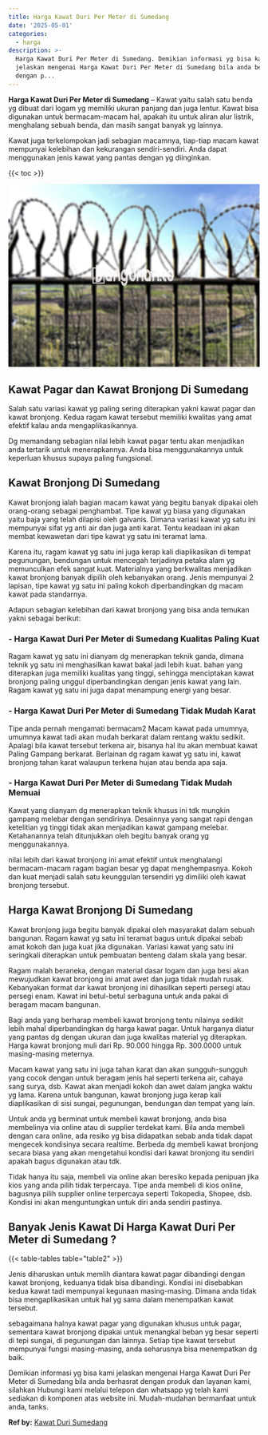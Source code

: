 ```yaml
---
title: Harga Kawat Duri Per Meter di Sumedang
date: '2025-05-01'
categories:
  - harga
description: >-
  Harga Kawat Duri Per Meter di Sumedang. Demikian informasi yg bisa kami
  jelaskan mengenai Harga Kawat Duri Per Meter di Sumedang bila anda berhasrat
  dengan p...
---
```


**Harga Kawat Duri Per Meter di Sumedang** – Kawat yaitu salah satu benda yg dibuat dari logam yg memiliki ukuran panjang dan juga lentur. Kawat bisa digunakan untuk bermacam-macam hal, apakah itu untuk aliran alur listrik, menghalang sebuah benda, dan masih sangat banyak yg lainnya.

Kawat juga terkelompokan jadi sebagian macamnya, tiap-tiap macam kawat mempunyai kelebihan dan kekurangan sendiri-sendiri. Anda dapat menggunakan jenis kawat yang pantas dengan yg diinginkan.

{{< toc >}}

![Harga Kawat Duri Per Meter di Sumedang](/images/jual-kawat-murah41.png)

## Kawat Pagar dan Kawat Bronjong Di Sumedang

Salah satu variasi kawat yg paling sering diterapkan yakni kawat pagar dan kawat bronjong. Kedua ragam kawat tersebut memiliki kwalitas yang amat efektif kalau anda mengaplikasikannya.

Dg memandang sebagian nilai lebih kawat pagar tentu akan menjadikan anda tertarik untuk menerapkannya. Anda bisa menggunakannya untuk keperluan khusus supaya paling fungsional.

## Kawat Bronjong Di Sumedang

Kawat bronjong ialah bagian macam kawat yang begitu banyak dipakai oleh orang-orang sebagai penghambat. Tipe kawat yg biasa yang digunakan yaitu baja yang telah dilapisi oleh galvanis. Dimana variasi kawat yg satu ini mempunyai sifat yg anti air dan juga anti karat. Tentu keadaan ini akan membat kewawetan dari tipe kawat yg satu ini teramat lama.

Karena itu, ragam kawat yg satu ini juga kerap kali diaplikasikan di tempat pegunungan, bendungan untuk mencegah terjadinya petaka alam yg memunculkan efek sangat kuat. Materialnya yang berkwalitas menjadikan kawat bronjong banyak dipilih oleh kebanyakan orang. Jenis mempunyai 2 lapisan, tipe kawat yg satu ini paling kokoh diperbandingkan dg macam kawat pada standarnya.

Adapun sebagian kelebihan dari kawat bronjong yang bisa anda temukan yakni sebagai berikut:

### \- Harga Kawat Duri Per Meter di Sumedang Kualitas Paling Kuat

Ragam kawat yg satu ini dianyam dg menerapkan teknik ganda, dimana teknik yg satu ini menghasilkan kawat bakal jadi lebih kuat. bahan yang diterapkan juga memiliki kualitas yang tinggi, sehingga menciptakan kawat bronjong paling unggul diperbandingkan dengan jenis kawat yang lain. Ragam kawat yg satu ini juga dapat menampung energi yang besar.

### \- Harga Kawat Duri Per Meter di Sumedang Tidak Mudah Karat

Tipe anda pernah mengamati bermacam2 Macam kawat pada umumnya, umumnya kawat tadi akan mudah berkarat dalam rentang waktu sedikit. Apalagi bila kawat tersebut terkena air, bisanya hal itu akan membuat kawat Paling Gampang berkarat. Berlainan dg ragam kawat yg satu ini, kawat bronjong tahan karat walaupun terkena hujan atau benda apa saja.

### \- Harga Kawat Duri Per Meter di Sumedang Tidak Mudah Memuai

Kawat yang dianyam dg menerapkan teknik khusus ini tdk mungkin gampang melebar dengan sendirinya. Desainnya yang sangat rapi dengan ketelitian yg tinggi tidak akan menjadikan kawat gampang melebar. Ketahanannya telah ditunjukkan oleh begitu banyak orang yg menggunakannya.

nilai lebih dari kawat bronjong ini amat efektif untuk menghalangi bermacam-macam ragam bagian besar yg dapat menghempasnya. Kokoh dan kuat menjadi salah satu keunggulan tersendiri yg dimiliki oleh kawat bronjong tersebut.

## Harga Kawat Bronjong Di Sumedang

Kawat bronjong juga begitu banyak dipakai oleh masyarakat dalam sebuah bangunan. Ragam kawat yg satu ini teramat bagus untuk dipakai sebab amat kokoh dan juga kuat jika digunakan. Variasi kawat yang satu ini seringkali diterapkan untuk pembuatan benteng dalam skala yang besar.

Ragam malah beraneka, dengan material dasar logam dan juga besi akan mewujudkan kawat bronjong ini amat awet dan juga tidak mudah rusak. Kebanyakan format dar kawat bronjong ini dihasilkan seperti persegi atau persegi enam. Kawat ini betul-betul serbaguna untuk anda pakai di beragam macam bangunan.

Bagi anda yang berharap membeli kawat bronjong tentu nilainya sedikit lebih mahal diperbandingkan dg harga kawat pagar. Untuk harganya diatur yang pantas dg dengan ukuran dan juga kwalitas material yg diterapkan. Harga kawat bronjong muli dari Rp. 90.000 hingga Rp. 300.0000 untuk masing-masing meternya.

Macam kawat yang satu ini juga tahan karat dan akan sungguh-sungguh yang cocok dengan untuk beragam jenis hal seperti terkena air, cahaya sang surya, dsb. Kawat akan menjadi kokoh dan awet dalam jangka waktu yg lama. Karena untuk bangunan, kawat bronjong juga kerap kali diaplikasikan di sisi sungai, pegunungan, bendungan dan tempat yang lain.

Untuk anda yg berminat untuk membeli kawat bronjong, anda bisa membelinya via online atau di supplier terdekat kami. Bila anda membeli dengan cara online, ada resiko yg bisa didapatkan sebab anda tidak dapat mengecek kondisinya secara realtime. Berbeda dg membeli kawat bronjong secara biasa yang akan mengetahui kondisi dari kawat bronjong itu sendiri apakah bagus digunakan atau tdk.

Tidak hanya itu saja, membeli via online akan beresiko kepada penipuan jika kios yang anda pilih tidak terpercaya. Tipe anda membeli di kios online, bagusnya pilih supplier online terpercaya seperti Tokopedia, Shopee, dsb. Kondisi ini akan menguntungkan untuk diri anda sendiri pastinya.

## Banyak Jenis Kawat Di Harga Kawat Duri Per Meter di Sumedang ?

{{< table-tables table="table2" >}}

Jenis diharuskan untuk memlih diantara kawat pagar dibandingi dengan kawat bronjong, keduanya tidak bisa dibandingi. Kondisi ini disebabkan kedua kawat tadi mempunyai kegunaan masing-masing. Dimana anda tidak bisa mengaplikasikan untuk hal yg sama dalam menempatkan kawat tersebut.

sebagaimana halnya kawat pagar yang digunakan khusus untuk pagar, sementara kawat bronjong dipakai untuk menangkal beban yg besar seperti di tepi sungai, di pegunungan dan lainnya. Setiap tipe kawat tersebut mempunyai fungsi masing-masing, anda seharusnya bisa menempatkan dg baik.

Demikian informasi yg bisa kami jelaskan mengenai Harga Kawat Duri Per Meter di Sumedang bila anda berhasrat dengan produk dan layanan kami, silahkan Hubungi kami melalui telepon dan whatsapp yg telah kami sediakan di komponen atas website ini. Mudah-mudahan bermanfaat untuk anda, tanks.

**Ref by:** [Kawat Duri Sumedang](https://id.wikipedia.org/wiki/Kawat)
